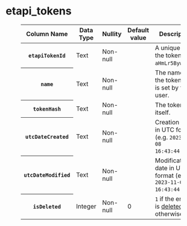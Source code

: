 # etapi_tokens
<figure class="table"><table><thead><tr><th>Column Name</th><th>Data Type</th><th>Nullity</th><th>Default value</th><th>Description</th></tr></thead><tbody><tr><th><code>etapiTokenId</code></th><td>Text</td><td>Non-null</td><td>&nbsp;</td><td>A unique ID of the token (e.g. <code>aHmLr5BywvfJ</code>).</td></tr><tr><th><code>name</code></th><td>Text</td><td>Non-null</td><td>&nbsp;</td><td>The name of the token, as is set by the user.</td></tr><tr><th><code>tokenHash</code></th><td>Text</td><td>Non-null</td><td>&nbsp;</td><td>The token itself.</td></tr><tr><th><code>utcDateCreated</code></th><td>Text</td><td>Non-null</td><td>&nbsp;</td><td>Creation date in UTC format (e.g. <code>2023-11-08 16:43:44.204Z</code>)</td></tr><tr><th><code>utcDateModified</code></th><td>Text</td><td>Non-null</td><td>&nbsp;</td><td>Modification date in UTC format (e.g. <code>2023-11-08 16:43:44.204Z</code>)</td></tr><tr><th><code>isDeleted</code></th><td>Integer</td><td>Non-null</td><td>0</td><td><code>1</code> if the entity is <a href="../Deleted%20notes.md">deleted</a>, <code>0</code> otherwise.</td></tr></tbody></table></figure>